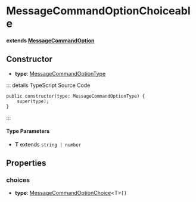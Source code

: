 # MessageCommandOptionChoiceable

<Badge type="tip" text="abstract" vertical="middle" /> <Badge type="tip" text="class" vertical="middle" />

#### extends [MessageCommandOption](./MessageCommandOption.md)

## Constructor

-   **type**: [MessageCommandOptionType](./MessageCommandOptionType.md)

::: details TypeScript Source Code

```ts:no-line-numbers
public constructor(type: MessageCommandOptionType) {
    super(type);
}
```

:::

#### Type Parameters

-   **T** extends `string | number`

## Properties

### **choices**

-   **type**: [MessageCommandOptionChoice](MessageCommandOptionChoice.md)\<T>`[]`
